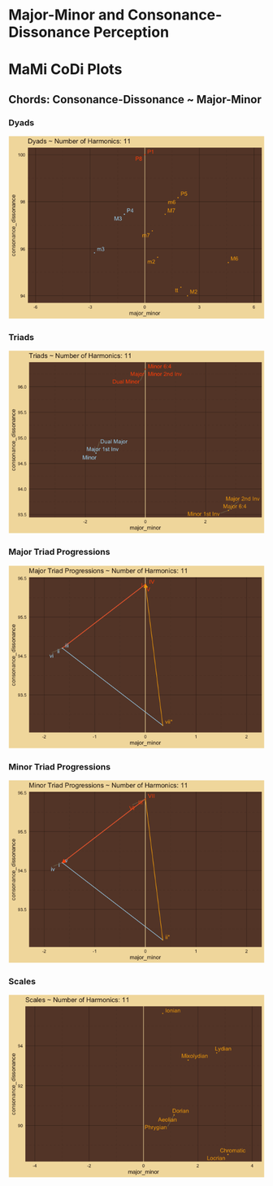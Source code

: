 Major-Minor and Consonance-Dissonance Perception
================

# MaMi CoDi Plots

## Chords: Consonance-Dissonance ~ Major-Minor

### Dyads

![](man/figures/README-unnamed-chunk-4-1.png)<!-- -->

### Triads

![](man/figures/README-unnamed-chunk-4-2.png)<!-- -->

### Major Triad Progressions

![](man/figures/README-unnamed-chunk-4-3.png)<!-- -->

### Minor Triad Progressions

![](man/figures/README-unnamed-chunk-4-4.png)<!-- -->

### Scales

![](man/figures/README-unnamed-chunk-4-5.png)<!-- -->
